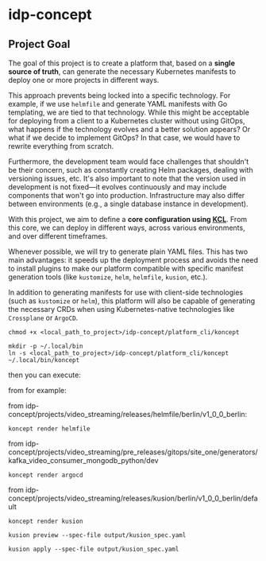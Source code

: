 # idp-concept

## Project Goal

The goal of this project is to create a platform that, based on a **single source of truth**, can generate the necessary Kubernetes manifests to deploy one or more projects in different ways.

This approach prevents being locked into a specific technology. For example, if we use `helmfile` and generate YAML manifests with Go templating, we are tied to that technology. While this might be acceptable for deploying from a client to a Kubernetes cluster without using GitOps, what happens if the technology evolves and a better solution appears? Or what if we decide to implement GitOps? In that case, we would have to rewrite everything from scratch.

Furthermore, the development team would face challenges that shouldn't be their concern, such as constantly creating Helm packages, dealing with versioning issues, etc. It's also important to note that the version used in development is not fixed—it evolves continuously and may include components that won't go into production. Infrastructure may also differ between environments (e.g., a single database instance in development).

With this project, we aim to define a **core configuration using [KCL](https://www.kcl-lang.io/)**. From this core, we can deploy in different ways, across various environments, and over different timeframes.

Whenever possible, we will try to generate plain YAML files. This has two main advantages: it speeds up the deployment process and avoids the need to install plugins to make our platform compatible with specific manifest generation tools (like `kustomize`, `helm`, `helmfile`, `kusion`, etc.).

In addition to generating manifests for use with client-side technologies (such as `kustomize` or `helm`), this platform will also be capable of generating the necessary CRDs when using Kubernetes-native technologies like `Crossplane` or `ArgoCD`.


```
chmod +x <local_path_to_project>/idp-concept/platform_cli/koncept
```

```
mkdir -p ~/.local/bin
ln -s <local_path_to_project>/idp-concept/platform_cli/koncept ~/.local/bin/koncept
```

then you can execute:

from for example:

from idp-concept/projects/video_streaming/releases/helmfile/berlin/v1_0_0_berlin:

```
koncept render helmfile
```

from idp-concept/projects/video_streaming/pre_releases/gitops/site_one/generators/kafka_video_consumer_mongodb_python/dev

```
koncept render argocd
```

from idp-concept/projects/video_streaming/releases/kusion/berlin/v1_0_0_berlin/default

```
koncept render kusion
```

```
kusion preview --spec-file output/kusion_spec.yaml
```
```
kusion apply --spec-file output/kusion_spec.yaml
```


